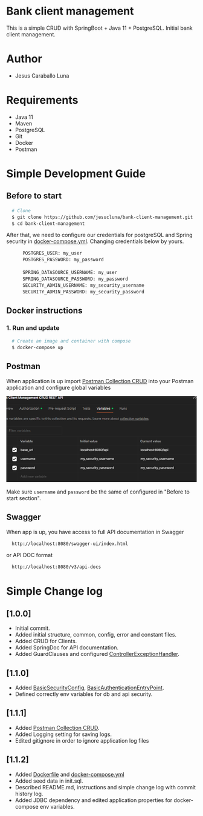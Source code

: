 # Bank client management
This is a simple CRUD with SpringBoot + Java 11 + PostgreSQL. Initial bank client management.

# Author
- Jesus Caraballo Luna

# Requirements
- Java 11
- Maven
- PostgreSQL
- Git
- Docker
- Postman

# Simple Development Guide
## Before to start
```sh
  # Clone
  $ git clone https://github.com/jesucluna/bank-client-management.git
  $ cd bank-client-management
```
After that, we need to configure our credentials for postgreSQL and Spring security in [docker-compose.yml](/docker-compose.yml). Changing credentials below by yours.

```sh
      POSTGRES_USER: my_user
      POSTGRES_PASSWORD: my_password
      
      SPRING_DATASOURCE_USERNAME: my_user
      SPRING_DATASOURCE_PASSWORD: my_password
      SECURITY_ADMIN_USERNAME: my_security_username
      SECURITY_ADMIN_PASSWORD: my_security_password
```


## Docker instructions
### 1. Run and update
```sh
  # Create an image and container with compose
  $ docker-compose up
```   

## Postman
When application is up import [Postman Collection CRUD](/Bank%20Client%20Management%20CRUD%20REST%20API.postman_collection.json) into your Postman application and configure global variables

![img.png](postman_variables.png)

Make sure `username` and `password` be the same of configured in "Before to start section".

## Swagger
When app is up, you have access to full API documentation in Swagger 

```sh
  http://localhost:8080/swagger-ui/index.html
```   
or API DOC format 

```sh
  http://localhost:8080/v3/api-docs
```


# Simple Change log
## [1.0.0]
- Initial commit.
- Added initial structure, common, config, error and constant files.
- Added CRUD for Clients.
- Added SpringDoc for API documentation.
- Added GuardClauses and configured [ControllerExceptionHandler](/src/main/java/com/integration/bank_client_management/errors/ControllerExceptionHandler.java).

## [1.1.0]
- Added [BasicSecurityConfig](/src/main/java/com/integration/bank_client_management/config/BasicSecurityConfig.java), [BasicAuthenticationEntryPoint](/src/main/java/com/integration/bank_client_management/security/BasicAuthenticationEntryPoint.java).
- Defined correctly env variables for db and api security.

## [1.1.1]
- Added [Postman Collection CRUD](/Bank%20Client%20Management%20CRUD%20REST%20API.postman_collection.json). 
- Added Logging setting for saving logs.
- Edited gitignore in order to ignore application log files

## [1.1.2]
- Added [Dockerfile](/Dockerfile) and [docker-compose.yml](/docker-compose.yml)
- Added seed data in init.sql.
- Described README.md, instructions and simple change log with commit history log.
- Added JDBC dependency and edited application properties for docker-compose env variables.
